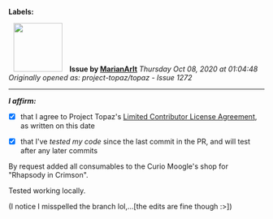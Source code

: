 **Labels:**



<a href="https://github.com/MarianArlt"><img src="https://avatars3.githubusercontent.com/u/1492317?v=4" width="96" height="96" hspace="10"></img></a> **Issue by [MarianArlt](https://github.com/MarianArlt)**
_Thursday Oct 08, 2020 at 01:04:48_
_Originally opened as: project-topaz/topaz - Issue 1272_

----

<!-- place 'x' mark between square [] brackets to affirm: -->
**_I affirm:_**
- [x] that I agree to Project Topaz's [Limited Contributor License Agreement](http://project-topaz.com/blob/release/CONTRIBUTOR_AGREEMENT.md), as written on this date
- [x] that I've _tested my code_ since the last commit in the PR, and will test after any later commits

By request added all consumables to the Curio Moogle's shop for "Rhapsody in Crimson".
Tested working locally.

(I notice I misspelled the branch lol,...[the edits are fine though :>])
